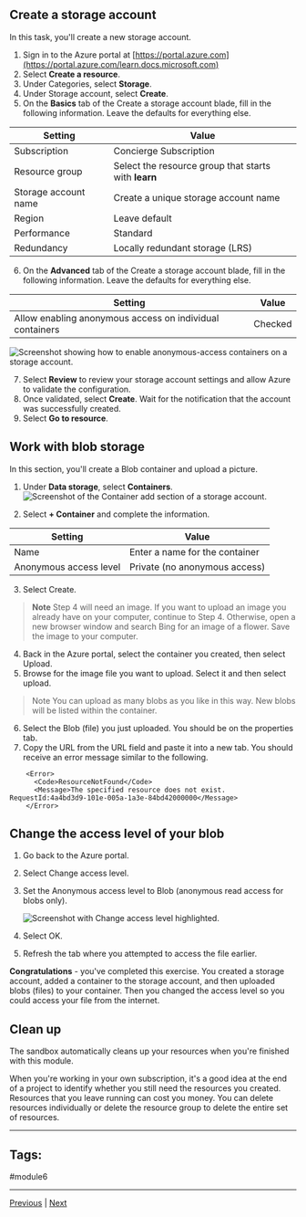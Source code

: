 ## Create a storage account

In this task, you'll create a new storage account.

1. Sign in to the Azure portal at [https://portal.azure.com](https://portal.azure.com/learn.docs.microsoft.com)
2. Select **Create a resource**.
3. Under Categories, select **Storage**.
4. Under Storage account, select **Create**.
5. On the **Basics** tab of the Create a storage account blade, fill in the following information. Leave the defaults for everything else.
    
| **Setting**          | **Value**                                            |
| -------------------- | ---------------------------------------------------- |
| Subscription         | Concierge Subscription                               |
| Resource group       | Select the resource group that starts with **learn** |
| Storage account name | Create a unique storage account name                 |
| Region               | Leave default                                        |
| Performance          | Standard                                             |
| Redundancy           | Locally redundant storage (LRS)                      |
    
6. On the **Advanced** tab of the Create a storage account blade, fill in the following information. Leave the defaults for everything else.
    
| **Setting**                                              | **Value** |
| -------------------------------------------------------- | --------- |
| Allow enabling anonymous access on individual containers | Checked   |


![Screenshot showing how to enable anonymous-access containers on a storage account.](https://learn.microsoft.com/en-us/training/wwl-azure/describe-azure-storage-services/media/storage-account-anonymous-containers-5e5f584a.png)
    
7. Select **Review** to review your storage account settings and allow Azure to validate the configuration.
8. Once validated, select **Create**. Wait for the notification that the account was successfully created.
9. Select **Go to resource**.
## Work with blob storage

In this section, you'll create a Blob container and upload a picture.

1. Under **Data storage**, select **Containers**.
    ![Screenshot of the Container add section of a storage account.](https://learn.microsoft.com/en-us/training/wwl-azure/describe-azure-storage-services/media/storage-account-menu-9472480e.png)
    
2. Select **+ Container** and complete the information.

| **Setting**            | **Value**                      |
| ---------------------- | ------------------------------ |
| Name                   | Enter a name for the container |
| Anonymous access level | Private (no anonymous access)  |
    
3. Select Create.
    
> **Note**
	Step 4 will need an image. If you want to upload an image you already have on your computer, continue to Step 4. Otherwise, open a new browser window and search Bing for an image of a flower. Save the image to your computer.
    
4. Back in the Azure portal, select the container you created, then select Upload.
5. Browse for the image file you want to upload. Select it and then select upload.
    
> Note
    You can upload as many blobs as you like in this way. New blobs will be listed within the container.
    
6. Select the Blob (file) you just uploaded. You should be on the properties tab.
7. Copy the URL from the URL field and paste it into a new tab.
You should receive an error message similar to the following.
    
```
    <Error>
      <Code>ResourceNotFound</Code>
      <Message>The specified resource does not exist. RequestId:4a4bd3d9-101e-005a-1a3e-84bd42000000</Message>
    </Error>
```
    

## Change the access level of your blob

1. Go back to the Azure portal.
2. Select Change access level.
3. Set the Anonymous access level to Blob (anonymous read access for blobs only).
    
    ![Screenshot with Change access level highlighted.](https://learn.microsoft.com/en-us/training/wwl-azure/describe-azure-storage-services/media/blob-access-level-213a74e6.png)
    
4. Select OK.
5. Refresh the tab where you attempted to access the file earlier.
    

**Congratulations** - you've completed this exercise. You created a storage account, added a container to the storage account, and then uploaded blobs (files) to your container. Then you changed the access level so you could access your file from the internet.

## Clean up

The sandbox automatically cleans up your resources when you're finished with this module.

When you're working in your own subscription, it's a good idea at the end of a project to identify whether you still need the resources you created. Resources that you leave running can cost you money. You can delete resources individually or delete the resource group to delete the entire set of resources.


---
## Tags:
#module6 

---
[Previous](Describe-Azure-Storage-Services.md) | [Next](Identify-Azure-Data-Migration-Options.md)
